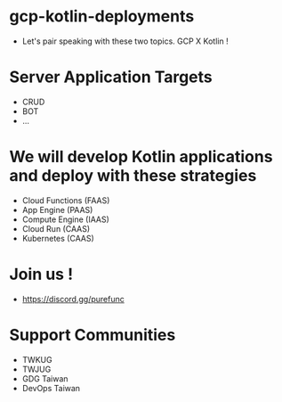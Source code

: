# gcp-kotlin-deployments
* Let's pair speaking with these two topics. GCP X Kotlin !

# Server Application Targets
* CRUD
* BOT
* ...

# We will develop Kotlin applications and deploy with these strategies
* Cloud Functions (FAAS)
* App Engine (PAAS)
* Compute Engine (IAAS)
* Cloud Run (CAAS)
* Kubernetes (CAAS)

# Join us !
* https://discord.gg/purefunc

# Support Communities
* TWKUG
* TWJUG
* GDG Taiwan
* DevOps Taiwan

